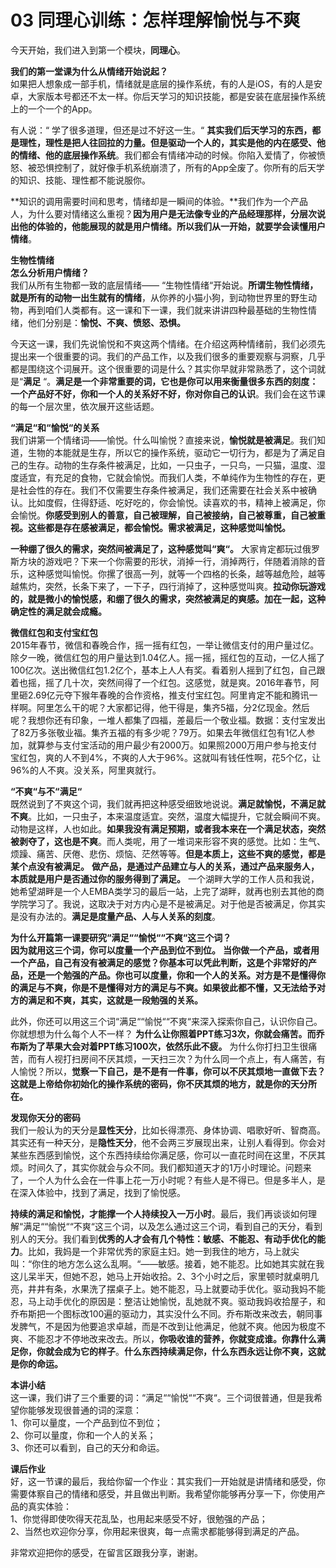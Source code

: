 # 03 同理心训练：怎样理解愉悦与不爽

今天开始，我们进入到第一个模块，**同理心**。

**我们的第一堂课为什么从情绪开始说起？**<br/>
如果把人想象成一部手机，情绪就是底层的操作系统，有的人是iOS，有的人是安卓，大家版本号都还不太一样。你后天学习的知识技能，都是安装在底层操作系统上的一个一个的App。

有人说：“ 学了很多道理，但还是过不好这一生。“ **其实我们后天学习的东西，都是理性，理性是把人往回拉的力量。但是驱动一个人的，其实是他的内在感受、他的情绪、他的底层操作系统**。我们都会有情绪冲动的时候。你陷入爱情了，你被愤怒、被恐惧控制了，就好像手机系统崩溃了，所有的App全废了。你所有的后天学的知识、技能、理性都不能说服你。

**知识的调用需要时间和思考，情绪却是一瞬间的体验。**我们作为一个产品人，为什么要对情绪这么重视？**因为用户是无法像专业的产品经理那样，分层次说出他的体验的，他能展现的就是用户情绪。所以我们从一开始，就要学会读懂用户情绪**。

**生物性情绪**<br/>
**怎么分析用户情绪？**<br/>
我们从所有生物都一致的底层情绪—— “生物性情绪“开始说。**所谓生物性情绪，就是所有的动物一出生就有的情绪**，从你养的小猫小狗，到动物世界里的野生动物，再到咱们人类都有。这一课和下一课，我们就来讲讲四种最基础的生物性情绪，他们分别是：**愉悦、不爽、愤怒、恐惧。**

今天这一课，我们先说愉悦和不爽这两个情绪。在介绍这两种情绪前，我们必须先提出来一个很重要的词。我们的产品工作，以及我们很多的重要观察与洞察，几乎都是围绕这个词展开。这个很重要的词是什么？其实你早就非常熟悉了，这个词就是“**满足** “。**满足是一个非常重要的词，它也是你可以用来衡量很多东西的刻度：一个产品好不好，你和一个人的关系好不好，你对你自己的认识**。我们会在这节课的每一个层次里，依次展开这些话题。

**“满足“和“愉悦“的关系**<br/>
我们讲第一个情绪词——愉悦。什么叫愉悦？直接来说，**愉悦就是被满足**。我们知道，生物的本能就是生存，所以它的操作系统，驱动它一切行为，都是为了满足自己的生存。动物的生存条件被满足，比如，一只虫子，一只鸟，一只猫，温度、湿度适宜，有充足的食物，它就会愉悦。而我们人类，不单纯作为生物性的存在，更是社会性的存在。我们不仅需要生存条件被满足，我们还需要在社会关系中被确认。比如度假，住得舒适、吃好吃的，你会愉悦。读喜欢的书，精神上被满足，你会愉悦。**你感受到别人的善意，自己被理解，自己被接纳，自己被尊重，自己被重视。这些都是存在感被满足，都会愉悦。需求被满足，这种感觉叫愉悦。**

**一种绷了很久的需求，突然间被满足了，这种感觉叫“爽“。** 大家肯定都玩过俄罗斯方块的游戏吧？下来一个你需要的形状，消掉一行，消掉两行，伴随着消除的音乐，这种感觉叫愉悦。你摞了很高一列，就等一个四格的长条，越等越危险，越等越焦灼，突然，长条下来了，一下子，四行消掉了，这种感觉叫爽。**拉动你玩游戏的，就是微小的愉悦感，和绷了很久的需求，突然被满足的爽感。加在一起，这种确定性的满足就会成瘾。** 

**微信红包和支付宝红包**<br/>
2015年春节，微信和春晚合作，摇一摇有红包，一举让微信支付的用户量过亿。除夕一晚，微信红包的用户量达到1.04亿人。摇一摇，摇红包的互动，一亿人摇了100亿次。送出微信红包1.2亿个，基本上人人有奖。看着别人摇到了红包，自己跟着也摇，摇了几十次，突然间得了一个红包。这感觉，就是爽。2016年春节，阿里砸2.69亿元夺下猴年春晚的合作资格，推支付宝红包。阿里肯定不能和腾讯一样啊。阿里怎么干的呢？大家都记得，他干得是，集齐5福，分2亿现金。然后呢？我想你还有印象，一堆人都集了四福，差最后一个敬业福。数据：支付宝发出了82万多张敬业福。集齐五福的有多少呢？79万。如果去年微信红包有1亿人参加，就算参与支付宝活动的用户最少有2000万。如果照2000万用户参与抢支付宝红包，爽的人不到4%，不爽的人大于96%。这就叫有钱任性啊，花5个亿，让96%的人不爽。没关系，阿里爽就行。

**“不爽“与不“满足“**<br/>
既然说到了不爽这个词，我们就再把这种感受细致地说说。**满足就愉悦，不满足就不爽**。比如，一只虫子，本来温度适宜。突然，温度大幅提升，它就会瞬间不爽。动物是这样，人也如此。**如果我没有满足预期，或者我本来在一个满足状态，突然被剥夺了，这也是不爽**。而人类呢，用了一堆词来形容不爽的感觉。比如：生气、烦躁、痛苦、厌倦、悲伤、烦恼、茫然等等。**但是本质上，这些不爽的感觉，都是某个点没有被满足。** **做产品，是通过产品建立与人的关系，通过产品来服务人，本质就是用户是否通过你的服务得到了满足。** 一个湖畔大学的工作人员和我说，她希望湖畔是一个人EMBA类学习的最后一站，上完了湖畔，就再也别去其他的商学院学习了。我说，这取决于对方内心是不是被满足。对于他是否被满足，你其实是没有办法的。**满足是度量产品、人与人关系的刻度**。

**为什么开篇第一课要研究“满足““愉悦““不爽“这三个词？**<br/>
**因为就用这三个词，你可以度量一个产品到位不到位。** **当你做一个产品，或者用一个产品，自己有没有被满足的感觉？你基本可以凭此判断，这是个非常好的产品，还是一个勉强的产品。你也可以度量，你和一个人的关系。对方是不是懂得你的满足与不爽，你是不是懂得对方的满足与不爽。如果彼此都不懂，又无法给予对方的满足和不爽，其实，这就是一段勉强的关系。**

此外，你还可以用这三个词“满足““愉悦““不爽“来深入探索你自己，认识你自己。你就想想为什么每个人不一样？
**为什么让你照着PPT练习3次，你就会痛苦。而乔布斯为了苹果大会对着PPT练习100次，依然乐此不疲。** 为什么你打扫卫生很痛苦，而有人视打扫房间不厌其烦，一天扫三次？为什么同一个点上，有人痛苦，有人愉悦？所以，**觉察一下自己，是不是有一件事，你可以不厌其烦地一直做下去？** **这就是上帝给你初始化的操作系统的密码，你不厌其烦的地方，就是你的天分所在。**

**发现你天分的密码**<br/>
我们一般认为的天分是**显性天分**，比如长得漂亮、身体协调、唱歌好听、智商高。其实还有一种天分，是**隐性天分**，他不会两三岁展现出来，让别人看得到。你会对某些东西感到愉悦，这个东西持续给你满足感，你可以一直花时间在这里，不厌其烦。时间久了，其实你就会与众不同。我们都知道天才的1万小时理论。问题来了，一个人为什么会在一件事上花一万小时呢？有些人是不得已。但是多半人，是在深入体验中，找到了满足，找到了愉悦感。

**持续的满足和愉悦，才能撑一个人持续投入一万小时**。最后，我们再谈谈如何理解“满足““愉悦““不爽“这三个词，以及怎么通过这三个词，看到自己的天分，看到别人的天分。我们看到**优秀的人才会有几个特性：敏感、不能忍、有动手优化的能力**。比如，我妈是一个非常优秀的家庭主妇。她一到我住的地方，马上就尖叫：“你住的地方怎么这么乱啊。“——敏感。接着，她不能忍。比如她其实就在我这儿呆半天，但她不忍，她马上开始收拾。2、3个小时之后，家里顿时就桌明几亮，井井有条，水果洗了摆桌子上。她不能忍，马上就要动手优化。驱动我妈不能忍，马上动手优化的原因是：整洁让她愉悦，乱她就不爽。驱动我妈收拾屋子，和乔布斯把一个图标改100遍的驱动力，其实没什么不同。乔布斯改来改去，朝同事发脾气，不是因为他要追求卓越，而是不改到让他满足，他就不爽。他因为极度不爽、不能忍才不停地改来改去。所以，**你吸收谁的营养，你就变成谁。你靠什么满足你，你就会成为它的样子**。**什么东西持续满足你，什么东西永远让你不爽，这就是你的命运。**

**本讲小结**<br/>
这一课，我们讲了三个重要的词：“满足““愉悦““不爽“。三个词很普通，但是我希望你能够发现很普通的词的深意：<br/>
1、你可以量度，一个产品到位不到位；<br/>
2、你可以量度，你和一个人的关系；<br/>
3、你还可以看到，自己的天分和命运。

**课后作业**<br/>
好，这一节课的最后，我给你留一个作业：其实我们一开始就是讲情绪和感受，你需要体察自己的情绪和感受，并且做出判断。我希望你能够再分享一下，你使用产品的真实体验：<br/>
1、你觉得即使吹得天花乱坠，也用起来感受不好，很勉强的产品；<br/>
2、当然也欢迎你分享，你用起来很爽，每一点需求都能够得到满足的产品。

非常欢迎把你的感受，在留言区跟我分享，谢谢。